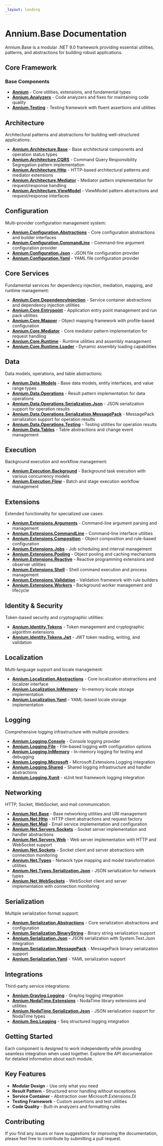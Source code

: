 ```yaml
---
_layout: landing
---
```


# Annium.Base Documentation

Annium.Base is a modular .NET 9.0 framework providing essential utilities, patterns, and abstractions for building robust applications.

## Core Framework

### Base Components
- **[Annium](api/base/Annium/Annium/Annium.yml)** - Core utilities, extensions, and fundamental types
- **[Annium.Analyzers](api/base/Annium/Annium.Analyzers/Annium.Analyzers.yml)** - Code analyzers and fixes for maintaining code quality
- **[Annium.Testing](api/base/Annium/Annium.Testing/Annium.Testing.yml)** - Testing framework with fluent assertions and utilities

## Architecture

Architectural patterns and abstractions for building well-structured applications:

- **[Annium.Architecture.Base](api/base/Architecture/Annium.Architecture.Base/Annium.Architecture.Base.yml)** - Base architectural components and operation status types
- **[Annium.Architecture.CQRS](api/base/Architecture/Annium.Architecture.CQRS/Annium.Architecture.CQRS.yml)** - Command Query Responsibility Segregation pattern implementation
- **[Annium.Architecture.Http](api/base/Architecture/Annium.Architecture.Http/Annium.Architecture.Http.yml)** - HTTP-based architectural patterns and mediator extensions
- **[Annium.Architecture.Mediator](api/base/Architecture/Annium.Architecture.Mediator/Annium.Architecture.Mediator.yml)** - Mediator pattern implementation for request/response handling
- **[Annium.Architecture.ViewModel](api/base/Architecture/Annium.Architecture.ViewModel/Annium.Architecture.ViewModel.yml)** - ViewModel pattern abstractions and request/response interfaces

## Configuration

Multi-provider configuration management system:

- **[Annium.Configuration.Abstractions](api/base/Configuration/Annium.Configuration.Abstractions/Annium.Configuration.Abstractions.yml)** - Core configuration abstractions and builder interfaces
- **[Annium.Configuration.CommandLine](api/base/Configuration/Annium.Configuration.CommandLine/Annium.Configuration.CommandLine.yml)** - Command-line argument configuration provider
- **[Annium.Configuration.Json](api/base/Configuration/Annium.Configuration.Json/Annium.Configuration.Json.yml)** - JSON file configuration provider
- **[Annium.Configuration.Yaml](api/base/Configuration/Annium.Configuration.Yaml/Annium.Configuration.Yaml.yml)** - YAML file configuration provider

## Core Services

Fundamental services for dependency injection, mediation, mapping, and runtime management:

- **[Annium.Core.DependencyInjection](api/base/Core/Annium.Core.DependencyInjection/Annium.Core.DependencyInjection.yml)** - Service container abstractions and dependency injection utilities
- **[Annium.Core.Entrypoint](api/base/Core/Annium.Core.Entrypoint/Annium.Core.Entrypoint.yml)** - Application entry point management and run pack utilities
- **[Annium.Core.Mapper](api/base/Core/Annium.Core.Mapper/Annium.Core.Mapper.yml)** - Object mapping framework with profile-based configuration
- **[Annium.Core.Mediator](api/base/Core/Annium.Core.Mediator/Annium.Core.Mediator.yml)** - Core mediator pattern implementation for request handling
- **[Annium.Core.Runtime](api/base/Core/Annium.Core.Runtime/Annium.Core.Runtime.yml)** - Runtime utilities and assembly management
- **[Annium.Core.Runtime.Loader](api/base/Core/Annium.Core.Runtime.Loader/Annium.Core.Runtime.Loader.yml)** - Dynamic assembly loading capabilities

## Data

Data models, operations, and table abstractions:

- **[Annium.Data.Models](api/base/Data/Annium.Data.Models/Annium.Data.Models.yml)** - Base data models, entity interfaces, and value range types
- **[Annium.Data.Operations](api/base/Data/Annium.Data.Operations/Annium.Data.Operations.yml)** - Result pattern implementation for data operations
- **[Annium.Data.Operations.Serialization.Json](api/base/Data/Annium.Data.Operations.Serialization.Json/Annium.Data.Operations.Serialization.Json.yml)** - JSON serialization support for operation results
- **[Annium.Data.Operations.Serialization.MessagePack](api/base/Data/Annium.Data.Operations.Serialization.MessagePack/Annium.Data.Operations.Serialization.MessagePack.yml)** - MessagePack serialization support for operation results
- **[Annium.Data.Operations.Testing](api/base/Data/Annium.Data.Operations.Testing/Annium.Data.Operations.Testing.yml)** - Testing utilities for operation results
- **[Annium.Data.Tables](api/base/Data/Annium.Data.Tables/Annium.Data.Tables.yml)** - Table abstractions and change event management

## Execution

Background execution and workflow management:

- **[Annium.Execution.Background](api/base/Execution/Annium.Execution.Background/Annium.Execution.Background.yml)** - Background task execution with various concurrency models
- **[Annium.Execution.Flow](api/base/Execution/Annium.Execution.Flow/Annium.Execution.Flow.yml)** - Batch and stage execution workflow management

## Extensions

Extended functionality for specialized use cases:

- **[Annium.Extensions.Arguments](api/base/Extensions/Annium.Extensions.Arguments/Annium.Extensions.Arguments.yml)** - Command-line argument parsing and management
- **[Annium.Extensions.CommandLine](api/base/Extensions/Annium.Extensions.CommandLine/Annium.Extensions.CommandLine.yml)** - Command-line interface utilities
- **[Annium.Extensions.Composition](api/base/Extensions/Annium.Extensions.Composition/Annium.Extensions.Composition.yml)** - Object composition and rule-based configuration
- **[Annium.Extensions.Jobs](api/base/Extensions/Annium.Extensions.Jobs/Annium.Extensions.Jobs.yml)** - Job scheduling and interval management
- **[Annium.Extensions.Pooling](api/base/Extensions/Annium.Extensions.Pooling/Annium.Extensions.Pooling.yml)** - Object pooling and caching mechanisms
- **[Annium.Extensions.Reactive](api/base/Extensions/Annium.Extensions.Reactive/System.yml)** - Reactive programming extensions and observer utilities
- **[Annium.Extensions.Shell](api/base/Extensions/Annium.Extensions.Shell/Annium.Extensions.Shell.yml)** - Shell command execution and process management
- **[Annium.Extensions.Validation](api/base/Extensions/Annium.Extensions.Validation/Annium.Extensions.Validation.yml)** - Validation framework with rule builders
- **[Annium.Extensions.Workers](api/base/Extensions/Annium.Extensions.Workers/Annium.Extensions.Workers.yml)** - Background worker management and lifecycle

## Identity & Security

Token-based security and cryptographic utilities:

- **[Annium.Identity.Tokens](api/base/Identity/Annium.Identity.Tokens/Annium.Identity.Tokens.yml)** - Token management and cryptographic algorithm extensions
- **[Annium.Identity.Tokens.Jwt](api/base/Identity/Annium.Identity.Tokens.Jwt/Annium.Identity.Tokens.Jwt.yml)** - JWT token reading, writing, and validation

## Localization

Multi-language support and locale management:

- **[Annium.Localization.Abstractions](api/base/Localization/Annium.Localization.Abstractions/Annium.Localization.Abstractions.yml)** - Core localization abstractions and localizer interface
- **[Annium.Localization.InMemory](api/base/Localization/Annium.Localization.InMemory/Annium.Localization.InMemory.yml)** - In-memory locale storage implementation
- **[Annium.Localization.Yaml](api/base/Localization/Annium.Localization.Yaml/Annium.Localization.Yaml.yml)** - YAML-based locale storage implementation

## Logging

Comprehensive logging infrastructure with multiple providers:

- **[Annium.Logging.Console](api/base/Logging/Annium.Logging.Console/Annium.Logging.Console.yml)** - Console logging provider
- **[Annium.Logging.File](api/base/Logging/Annium.Logging.File/Annium.Logging.File.yml)** - File-based logging with configuration options
- **[Annium.Logging.InMemory](api/base/Logging/Annium.Logging.InMemory/Annium.Logging.InMemory.yml)** - In-memory logging for testing and debugging
- **[Annium.Logging.Microsoft](api/base/Logging/Annium.Logging.Microsoft/Annium.Logging.Microsoft.yml)** - Microsoft.Extensions.Logging integration
- **[Annium.Logging.Shared](api/base/Logging/Annium.Logging.Shared/Annium.Logging.Shared.yml)** - Shared logging infrastructure and handler abstractions
- **[Annium.Logging.Xunit](api/base/Logging/Annium.Logging.Xunit/Annium.Logging.Xunit.yml)** - xUnit test framework logging integration

## Networking

HTTP, Socket, WebSocket, and mail communication:

- **[Annium.Net.Base](api/base/Net/Annium.Net.Base/Annium.Net.Base.yml)** - Base networking utilities and URI management
- **[Annium.Net.Http](api/base/Net/Annium.Net.Http/Annium.Net.Http.yml)** - HTTP client abstractions and request factory
- **[Annium.Net.Mail](api/base/Net/Annium.Net.Mail/Annium.Net.Mail.yml)** - Email service implementation and configuration
- **[Annium.Net.Servers.Sockets](api/base/Net/Annium.Net.Servers.Sockets/Annium.Net.Servers.Sockets.yml)** - Socket server implementation and handler abstractions
- **[Annium.Net.Servers.Web](api/base/Net/Annium.Net.Servers.Web/Annium.Net.Servers.Web.yml)** - Web server implementation with HTTP and WebSocket support
- **[Annium.Net.Sockets](api/base/Net/Annium.Net.Sockets/Annium.Net.Sockets.yml)** - Socket client and server abstractions with connection monitoring
- **[Annium.Net.Types](api/base/Net/Annium.Net.Types/Annium.Net.Types.yml)** - Network type mapping and model transformation utilities
- **[Annium.Net.Types.Serialization.Json](api/base/Net/Annium.Net.Types.Serialization.Json/Annium.Net.Types.Serialization.Json.yml)** - JSON serialization for network types
- **[Annium.Net.WebSockets](api/base/Net/Annium.Net.WebSockets/Annium.Net.WebSockets.yml)** - WebSocket client and server implementation with connection monitoring

## Serialization

Multiple serialization format support:

- **[Annium.Serialization.Abstractions](api/base/Serialization/Annium.Serialization.Abstractions/Annium.Serialization.Abstractions.yml)** - Core serialization abstractions and configuration
- **[Annium.Serialization.BinaryString](api/base/Serialization/Annium.Serialization.BinaryString/Annium.Serialization.BinaryString.yml)** - Binary string serialization support
- **[Annium.Serialization.Json](api/base/Serialization/Annium.Serialization.Json/Annium.Serialization.Json.yml)** - JSON serialization with System.Text.Json integration
- **[Annium.Serialization.MessagePack](api/base/Serialization/Annium.Serialization.MessagePack/Annium.Serialization.MessagePack.yml)** - MessagePack binary serialization support
- **[Annium.Serialization.Yaml](api/base/Serialization/Annium.Serialization.Yaml/Annium.Serialization.Yaml.yml)** - YAML serialization support

## Integrations

Third-party service integrations:

- **[Annium.Graylog.Logging](api/integrations/Graylog/Annium.Graylog.Logging/Annium.Graylog.Logging.yml)** - Graylog logging integration
- **[Annium.NodaTime.Extensions](api/integrations/NodaTime/Annium.NodaTime.Extensions/Annium.NodaTime.Extensions.yml)** - NodaTime library extensions and utilities
- **[Annium.NodaTime.Serialization.Json](api/integrations/NodaTime/Annium.NodaTime.Serialization.Json/Annium.NodaTime.Serialization.Json.yml)** - JSON serialization support for NodaTime types
- **[Annium.Seq.Logging](api/integrations/Seq/Annium.Seq.Logging/Annium.Seq.Logging.yml)** - Seq structured logging integration

## Getting Started

Each component is designed to work independently while providing seamless integration when used together. Explore the API documentation for detailed information about each module.

## Key Features

- **Modular Design** - Use only what you need
- **Result Pattern** - Structured error handling without exceptions
- **Service Container** - Abstraction over Microsoft.Extensions.DI
- **Testing Framework** - Custom assertions and test utilities
- **Code Quality** - Built-in analyzers and formatting rules

## Contributing

If you find any issues or have suggestions for improving the documentation, please feel free to contribute by submitting a pull request.